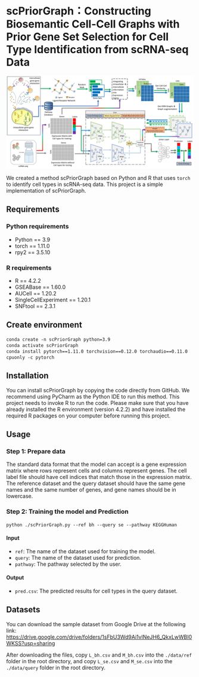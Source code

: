 # scPriorGraph：Constructing Biosemantic Cell-Cell Graphs with Prior Gene Set Selection for Cell Type Identification from scRNA-seq Data
<img src="./figure.jpg" width="900">

We created a method scPriorGraph based on Python and R that uses `torch` to identify cell types in scRNA-seq data. This project is a simple implementation of scPriorGraph.

## Requirements
### Python requirements
+ Python == 3.9
+ torch == 1.11.0
+ rpy2 == 3.5.10

### R requirements
+ R == 4.2.2
+ GSEABase == 1.60.0
+ AUCell == 1.20.2
+ SingleCellExperiment == 1.20.1
+ SNFtool == 2.3.1

## Create environment

```
conda create -n scPriorGraph python=3.9
conda activate scPriorGraph
conda install pytorch==1.11.0 torchvision==0.12.0 torchaudio==0.11.0 cpuonly -c pytorch
```

## Installation
You can install scPriorGraph by copying the code directly from GitHub. We recommend using PyCharm as the Python IDE to run this method. This project needs to invoke R to run the code. Please make sure that you have already installed the R environment (version 4.2.2) and have installed the required R packages on your computer before running this project. 

## Usage
### Step 1: Prepare data
The standard data format that the model can accept is a gene expression matrix where rows represent cells and columns represent genes. The cell label file should have cell indices that match those in the expression matrix. The reference dataset and the query dataset should have the same gene names and the same number of genes, and gene names should be in lowercase.

### Step 2: Training the model and Prediction

```
python ./scPriorGraph.py --ref bh --query se --pathway KEGGHuman
```

#### Input
+ `ref`: The name of the dataset used for training the model.
+ `query`: The name of the dataset used for prediction.
+ `pathway`: The pathway selected by the user.

#### Output
+ `pred.csv`: The predicted results for cell types in the query dataset.

## Datasets
You can download the sample dataset from Google Drive at the following link: https://drive.google.com/drive/folders/1sFbU3Wd9Ai1vlNeJH6_QkxLwWBI0WKSS?usp=sharing

After downloading the files, copy `L_bh.csv` and `M_bh.csv` into the `./data/ref` folder in the root directory, and copy `L_se.csv` and `M_se.csv` into the `./data/query` folder in the root directory.